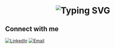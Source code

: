 <h1 align="center">
  <img src="https://readme-typing-svg.demolab.com?font=Fira+Code&size=28&duration=3000&pause=1000&color=blue&center=true&vCenter=true&width=450&lines=Welcome+to+my+profile!+:)" alt="Typing SVG" />
</h1>

## Connect with me
[![LinkedIn](https://img.shields.io/badge/LinkedIn-black?style=for-the-badge&logo=linkedin)](https://www.linkedin.com/in/dougnasci/)
[![Email](https://img.shields.io/badge/Email-black?style=for-the-badge&logo=gmail)](mailto:douglasvn_2002@Hotmail.com)
